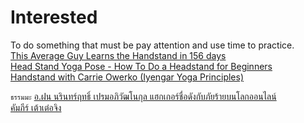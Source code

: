 # Interested
To do something that must be pay attention and use time to practice.<br>
[This Average Guy Learns the Handstand in 156 days](https://www.youtube.com/watch?v=2wuA-BpWBtc&list=RDCMUCdjL64S-IS84HjDhSc6XZ2A&start_radio=1&rv=2wuA-BpWBtc&t=404)<br>
[Head Stand Yoga Pose - How To Do a Headstand for Beginners](https://www.youtube.com/watch?v=V1HbXt5ZRlg)<br>
[Handstand with Carrie Owerko (Iyengar Yoga Principles)](https://www.youtube.com/watch?v=L5OU8-K7uTY)<br>

```ธรรมมะ```
[อ.ฝน นรินทร์ฤทธิ์ เปรมอภิวัฒโนกุล แฮกเกอร์ชื่อดังกับภัยร้ายบนโลกออนไลน์](https://www.youtube.com/watch?v=UfZHMabUEq4)<br>
[คัมภีร์ เต้าเต๋อจิง](https://www.youtube.com/watch?v=gTg57drutqs)<br>
[]()<br>
[]()<br>
